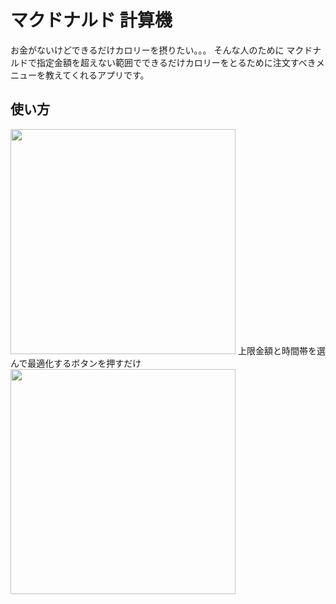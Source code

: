 # マクドナルド 計算機
お金がないけどできるだけカロリーを摂りたい。。。
そんな人のために
マクドナルドで指定金額を超えない範囲でできるだけカロリーをとるために注文すべきメニューを教えてくれるアプリです。

## 使い方

<img src="https://user-images.githubusercontent.com/48468138/110233486-97cbb180-7f67-11eb-98d2-30e2ffc3c043.png" width="360">
上限金額と時間帯を選んで最適化するボタンを押すだけ
<img src="https://user-images.githubusercontent.com/48468138/110233652-9e0e5d80-7f68-11eb-85a9-eb4dcaf55145.png" width="360">

